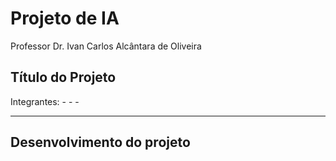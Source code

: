 # Projeto de IA
Professor Dr. Ivan Carlos Alcântara de Oliveira

## Título do Projeto
Integrantes: 
    -
    -
    -

--- 

## Desenvolvimento do projeto